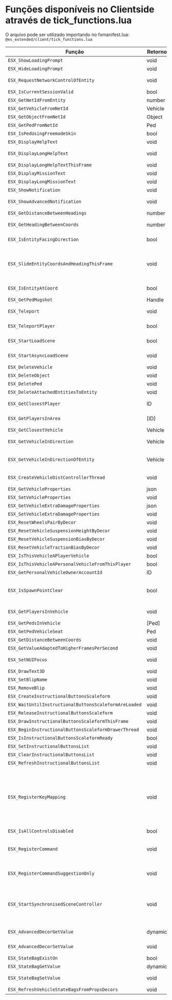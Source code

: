 # Funções disponíveis no Clientside através de **tick_functions.lua**
O arquivo pode ser utilizado importando no fxmanifest.lua: `@es_extended/client/tick_functions.lua`

| Função     | Retorno | Parâmetros                                     | Descrição                                     |
|------------|---------|------------------------------------------------|------------------------------------------------
| `ESX_ShowLoadingPrompt`    | void  | msg, type                        |
| `ESX_HideLoadingPrompt`    | void  |                                  |
| `ESX_RequestNetworkControlOfEntity`  | void  | entity, showHelp, timeoutDuration |
| `ESX_IsCurrentSessionValid`      | bool     |              |
| `ESX_GetNetIdFromEntity`   | number    | entity          |
| `ESX_GetVehicleFromNetId`   | Vehicle    | netId                        |
| `ESX_GetObjectFromNetId`   | Object    | netId                        |
| `ESX_GetPedFromNetId`   | Ped    | netId                        |
| `ESX_IsPedUsingFreemodeSkin`   | bool    | ped                        |
| `ESX_DisplayHelpText`   | void    | str, loop, duration                        |
| `ESX_DisplayLongHelpText`   | void    | str, loop, duration, beep, canBeQueued                        |
| `ESX_DisplayLongHelpTextThisFrame`   | void    | str                        |
| `ESX_DisplayMissionText`   | void    | text, time, drawNow                        |
| `ESX_DisplayLongMissionText`   | void    | text, time, drawNow                        |
| `ESX_ShowNotification`   | void    | msg, data                        |
| `ESX_ShowAdvancedNotification`   | void    | title, subject, msg, icon, iconType, data                        |
| `ESX_GetDistanceBetweenHeadings`   | number    | headingA, headingB                        |
| `ESX_GetHeadingBetweenCoords`   | number    | coordA, coordB, iParam6                        |
| `ESX_IsEntityFacingDirection`   | bool    | entity, heading, distanceAmount                        |
| `ESX_SlideEntityCoordsAndHeadingThisFrame`    | void  | entity, newPos, newHeading, posSpeedAxis, headingSpeed, forceNoOffset                        |
| `ESX_IsEntityAtCoord`    | bool  | entity, x, y, z, xRange, yRange, zRange                        |
| `ESX_GetPedMugshot`   | Handle    | ped, useTransparentBg                        |
| `ESX_Teleport`   | void    | entity, coords, cb, keepPedVeh                        |
| `ESX_TeleportPlayer`   | bool    | playerPed, coords, range, keepPedVeh                        |
| `ESX_StartLoadScene`   | bool    | coords, range, duration, useFocusArea                        |
| `ESX_StartAsyncLoadScene`   | void    | cb, coords, range, duration, useFocusArea                        |
| `ESX_DeleteVehicle`   | void    | vehicle                        |
| `ESX_DeleteObject`   | void    | object                        |
| `ESX_DeletePed`   | void    | ped                        |
| `ESX_DeleteAttachedEntitiesToEntity`    | void  | entity                        |
| `ESX_GetClosestPlayer`   | ID    | coords, canGetLocalPlayerPed                        |
| `ESX_GetPlayersInArea`   | [ID]    | coords, area, returnServerIds                        |
| `ESX_GetClosestVehicle`   | Vehicle    | coords                        |
| `ESX_GetVehicleInDirection`    | Vehicle  | range, checkMapHit, checkObjectHit                        |
| `ESX_GetVehicleInDirectionOfEntity`    | Vehicle  | entity, range, zOffset, checkMapHit, checkObjectHit                        |
| `ESX_CreateVehicleDistControllerThread`    | void  | vehNetId, onEntityLostCb                        |
| `ESX_GetVehicleProperties`    | json  | vehicle, useMinification                        |
| `ESX_SetVehicleProperties`    | void  | vehicle, props                        |
| `ESX_GetVehicleExtraDamageProperties`    | json  | vehicle                        |
| `ESX_SetVehicleExtraDamageProperties`    | void  | vehicle, data                        |
| `ESX_ResetWheelsPairByDecor`   | void    | veh, type, pairId                        |
| `ESX_ResetVehicleSuspensionHeightByDecor`   | void    | veh                        |
| `ESX_ResetVehicleSuspensionBiasByDecor`   | void    | veh                        |
| `ESX_ResetVehicleTractionBiasByDecor`   | void    | veh                        |
| `ESX_IsThisVehicleAPlayerVehicle`    | bool  | vehicle                        |
| `ESX_IsThisVehicleAPersonalVehicleFromThisPlayer`    | bool  | vehicle, accountId                        |
| `ESX_GetPersonalVehicleOwnerAccountId`    | ID  | vehicle                        |
| `ESX_IsSpawnPointClear`   | bool    | coords, radius, noVehsCheck, noObjsCheck, noPedsCheck                        |
| `ESX_GetPlayersInVehicle`    | void  | vehicle, canIncludeLocalPlayer                        |
| `ESX_GetPedsInVehicle`    | [Ped]  | vehicle, pedToExclude                        |
| `ESX_GetPedVehicleSeat`    | Ped  | ped, vehicle                        |
| `ESX_GetDistanceBetweenCoords`    | void  | coordsA, coordsB, useZ                        |
| `ESX_GetValueAdaptedToHigherFramesPerSecond`    | void  | value, currentFPS                        |
| `ESX_SetNUIFocus`   | void    | resourceName, hasFocus, hasCursor                        |
| `ESX_DrawText3D`   | void    | coords, text, size                        |
| `ESX_SetBlipName`    | void  | blip, name                        |
| `ESX_RemoveBlip`    | void  | blip                        |
| `ESX_CreateInstructionalButtonsScaleform`    | void  |                         |
| `ESX_WaitUntilInstructionalButtonsScaleformAreLoaded`    | void  |                         |
| `ESX_ReleaseInstructionalButtonsScaleform`    | void  |                         |
| `ESX_DrawInstructionalButtonsScaleformThisFrame`    | void  |                         |
| `ESX_BeginInstructionalButtonsScaleformDrawerThread`    | void  |                         |
| `ESX_IsInstructionalButtonsScaleformReady`    | bool  |                         |
| `ESX_SetInstructionalButtonsList`    | void  | list, drawNow                        |
| `ESX_ClearInstructionalButtonsList`    | void  | drawNow                        |
| `ESX_RefreshInstructionalButtonsList`    | void  |                         |
| `ESX_RegisterKeyMapping`    | void  | commandName, description, defaultMapper, defaultParameter, onPressCb, onReleaseCb, onDisabledPressCb, onDisabledReleaseCb, similarNativeKeyId                        |
| `ESX_IsAllControlsDisabled`    | bool  |                         |
| `ESX_RegisterCommand`    | void  | commandName, handler, restricted, description, paramsDescs                        |
| `ESX_RegisterCommandSuggestionOnly`    | void  | commandName, description, paramsDescs                        |
| `ESX_StartSynchronisedSceneController`    | void  | netScene, onTickStartFunc, onTickEndFunc, onSceneDestroyedFunc, onSceneLastFrameFunc, overrideLastFramePhase                        |
| `ESX_AdvancedDecorGetValue`    | dynamic  | entity, entryName, entryType                        |
| `ESX_AdvancedDecorSetValue`    | void  | entity, entryName, entryValue, extraData                        |
| `ESX_StateBagExistOn`    | bool  | entity, name                        |
| `ESX_StateBagGetValue`    | dynamic  | entity, name                        |
| `ESX_StateBagSetValue`    | void  | entity, name, value, canReplicate                        |
| `ESX_RefreshVehicleStateBagsFromPropsDecors`    | void  | veh                        |